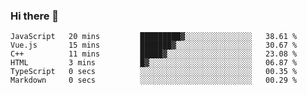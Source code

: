 ### Hi there 👋

<!--
**hjklink/hjklink** is a ✨ _special_ ✨ repository because its `README.md` (this file) appears on your GitHub profile.

Here are some ideas to get you started:

- 🔭 I’m currently working on ...
- 🌱 I’m currently learning ...
- 👯 I’m looking to collaborate on ...
- 🤔 I’m looking for help with ...
- 💬 Ask me about ...
- 📫 How to reach me: ...
- 😄 Pronouns: ...
- ⚡ Fun fact: ...
-->


<!--START_SECTION:waka-->

```text
JavaScript   20 mins         █████████▓░░░░░░░░░░░░░░░   38.61 %
Vue.js       15 mins         ███████▓░░░░░░░░░░░░░░░░░   30.67 %
C++          11 mins         █████▓░░░░░░░░░░░░░░░░░░░   23.08 %
HTML         3 mins          █▓░░░░░░░░░░░░░░░░░░░░░░░   06.87 %
TypeScript   0 secs          ░░░░░░░░░░░░░░░░░░░░░░░░░   00.35 %
Markdown     0 secs          ░░░░░░░░░░░░░░░░░░░░░░░░░   00.29 %
```

<!--END_SECTION:waka-->
